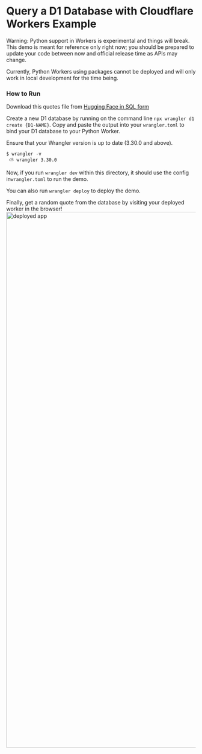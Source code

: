 # Query a D1 Database with Cloudflare Workers Example

Warning: Python support in Workers is experimental and things will break. This demo is meant for reference only right now; you should be prepared to update your code between now and official release time as APIs may change.

Currently, Python Workers using packages cannot be deployed and will only work in local development for the time being.

### How to Run
Download this quotes file from [Hugging Face in SQL form](https://huggingface.co/datasets/lizziepika/quotes_sql/blob/main/data.sql)

Create a new D1 database by running on the command line `npx wrangler d1 create {D1-NAME}`. Copy and paste the output into your `wrangler.toml` to bind your D1 database to your Python Worker.

Ensure that your Wrangler version is up to date (3.30.0 and above).

```
$ wrangler -v
 ⛅️ wrangler 3.30.0
 ```
Now, if you run `wrangler dev` within this directory, it should use the config in`wrangler.toml` to run the demo.

You can also run `wrangler deploy` to deploy the demo.

Finally, get a random quote from the database by visiting your deployed worker in the browser!<img width="1421" alt="deployed app" src="https://github.com/user-attachments/assets/131a2836-2305-4b73-a54a-50dac039108f">